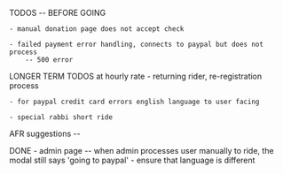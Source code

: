 TODOS -- BEFORE GOING

	- manual donation page does not accept check

	- failed payment error handling, connects to paypal but does not process
		-- 500 error
	
LONGER TERM TODOS at hourly rate
	- returning rider, re-registration process

	- for paypal credit card errors english language to user facing

	- special rabbi short ride

AFR suggestions --




DONE
	- admin page -- when admin processes user manually to ride, the modal still says 'going to paypal'
		- ensure that language is different